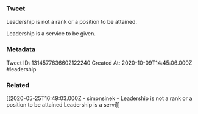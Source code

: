 ### Tweet
Leadership is not a rank or a position to be attained.

Leadership is a service to be given.

### Metadata
Tweet ID: 1314577636602122240
Created At: 2020-10-09T14:45:06.000Z
#leadership

### Related
[[2020-05-25T16:49:03.000Z - simonsinek - Leadership is not a rank or a position to be attained Leadership is a servi]]

